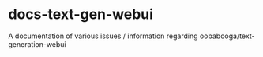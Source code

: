 # docs-text-gen-webui
A documentation of various issues / information regarding oobabooga/text-generation-webui
